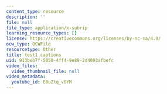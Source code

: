 ```yaml
---
content_type: resource
description: ''
file: null
file_type: application/x-subrip
learning_resource_types: []
license: https://creativecommons.org/licenses/by-nc-sa/4.0/
ocw_type: OCWFile
resourcetype: Other
title: test1 captions
uid: 913beb7f-5050-4ff4-9e89-2d4093afbefc
video_files:
  video_thumbnail_file: null
video_metadata:
  youtube_id: E8uZtq_vOYM
---
```

